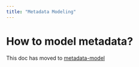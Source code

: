 ```yaml
---
title: "Metadata Modeling"
---
```


# How to model metadata?

This doc has moved to [metadata-model](../modeling/metadata-model.md)
